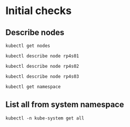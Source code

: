 # Initial checks

## Describe nodes

`kubectl get nodes`

`kubectl describe node rp4s01`

`kubectl describe node rp4s02`

`kubectl describe node rp4s03`

`kubectl get namespace`

## List all from system namespace

`kubectl -n kube-system get all`
